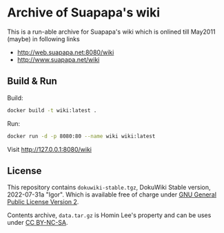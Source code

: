 # Archive of Suapapa's wiki

This is a run-able archive for Suapapa's wiki which is onlined till May2011 (maybe) in following links

- http://web.suapapa.net:8080/wiki
- http://www.suapapa.net/wiki

## Build & Run

Build:
```bash
docker build -t wiki:latest .
```

Run:
```bash
docker run -d -p 8080:80 --name wiki wiki:latest
```

Visit http://127.0.0.1:8080/wiki

## License

This repository contains `dokuwiki-stable.tgz`, DokuWiki Stable version, 2022-07-31a "Igor".
Which is available free of charge under [GNU General Public License Version 2](https://www.gnu.org/licenses/old-licenses/gpl-2.0.html).

Contents archive, `data.tar.gz` is Homin Lee's property and can be uses under [CC BY-NC-SA](https://creativecommons.org/licenses/by-nc-sa/4.0/deed.en).